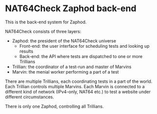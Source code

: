 # NAT64Check Zaphod back-end
This is the back-end system for Zaphod.

NAT64Check consists of three layers:

- Zaphod: the president of the NAT64Check universe
  - Front-end: the user interface for scheduling tests and looking up results
  - Back-end: the API where tests are dispatched to one or more Trillians
- Trillian: the coordinator of a test-run and master of Marvins
- Marvin: the menial worker performing a part of a test

There are multiple Trillians, each coordinating tests in a part of the world.
Each Trillian controls multiple Marvins. Each Marvin is connected to a different
kind of network (IPv4-only, NAT64 etc.) to test a website under different
circumstances.

There is only one Zaphod, controlling all Trillians.

